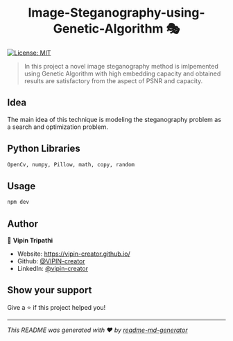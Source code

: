 # 

<h1 align="center">Image-Steganography-using-Genetic-Algorithm 🎭</h1>
<p>
  <a href="#" target="_blank">
    <img alt="License: MIT" src="https://img.shields.io/badge/License-MIT-yellow.svg" />
  </a>
</p>

> In this project a novel image steganography method is imlpemented using Genetic Algorithm with high embedding capacity and obtained results are satisfactory from the aspect of PSNR and capacity.

## Idea 
 The main idea of this technique is modeling the steganography problem as a search and optimization problem.


## Python Libraries 

```sh
OpenCv, numpy, Pillow, math, copy, random
```

## Usage

```sh
npm dev
```

## Author

👤 **Vipin Tripathi**

* Website: https://vipin-creator.github.io/
* Github: [@VIPIN-creator](https://github.com/VIPIN-creator)
* LinkedIn: [@vipin-creator](https://linkedin.com/in/vipin-creator)

## Show your support

Give a ⭐️ if this project helped you!

***
_This README was generated with ❤️ by [readme-md-generator](https://github.com/kefranabg/readme-md-generator)_
